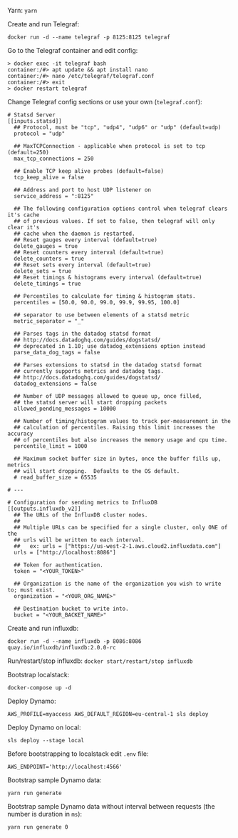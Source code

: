 Yarn: `yarn`

Create and run Telegraf:

```
docker run -d --name telegraf -p 8125:8125 telegraf
```

Go to the Telegraf container and edit config:

```
> docker exec -it telegraf bash
container:/#> apt update && apt install nano
container:/#> nano /etc/telegraf/telegraf.conf
container:/#> exit
> docker restart telegraf
```

Change Telegraf config sections or use your own (`telegraf.conf`):

```
# Statsd Server
[[inputs.statsd]]
  ## Protocol, must be "tcp", "udp4", "udp6" or "udp" (default=udp)
  protocol = "udp"

  ## MaxTCPConnection - applicable when protocol is set to tcp (default=250)
  max_tcp_connections = 250

  ## Enable TCP keep alive probes (default=false)
  tcp_keep_alive = false

  ## Address and port to host UDP listener on
  service_address = ":8125"

  ## The following configuration options control when telegraf clears it's cache
  ## of previous values. If set to false, then telegraf will only clear it's
  ## cache when the daemon is restarted.
  ## Reset gauges every interval (default=true)
  delete_gauges = true
  ## Reset counters every interval (default=true)
  delete_counters = true
  ## Reset sets every interval (default=true)
  delete_sets = true
  ## Reset timings & histograms every interval (default=true)
  delete_timings = true

  ## Percentiles to calculate for timing & histogram stats.
  percentiles = [50.0, 90.0, 99.0, 99.9, 99.95, 100.0]

  ## separator to use between elements of a statsd metric
  metric_separator = "_"

  ## Parses tags in the datadog statsd format
  ## http://docs.datadoghq.com/guides/dogstatsd/
  ## deprecated in 1.10; use datadog_extensions option instead
  parse_data_dog_tags = false

  ## Parses extensions to statsd in the datadog statsd format
  ## currently supports metrics and datadog tags.
  ## http://docs.datadoghq.com/guides/dogstatsd/
  datadog_extensions = false

  ## Number of UDP messages allowed to queue up, once filled,
  ## the statsd server will start dropping packets
  allowed_pending_messages = 10000

  ## Number of timing/histogram values to track per-measurement in the
  ## calculation of percentiles. Raising this limit increases the accuracy
  ## of percentiles but also increases the memory usage and cpu time.
  percentile_limit = 1000

  ## Maximum socket buffer size in bytes, once the buffer fills up, metrics
  ## will start dropping.  Defaults to the OS default.
  # read_buffer_size = 65535

# ---

# Configuration for sending metrics to InfluxDB
[[outputs.influxdb_v2]]
  ## The URLs of the InfluxDB cluster nodes.
  ##
  ## Multiple URLs can be specified for a single cluster, only ONE of the
  ## urls will be written to each interval.
  ##   ex: urls = ["https://us-west-2-1.aws.cloud2.influxdata.com"]
  urls = ["http://localhost:8086"]

  ## Token for authentication.
  token = "<YOUR_TOKEN>"

  ## Organization is the name of the organization you wish to write to; must exist.
  organization = "<YOUR_ORG_NAME>"

  ## Destination bucket to write into.
  bucket = "<YOUR_BACKET_NAME>"
```

Create and run influxdb:

```
docker run -d --name influxdb -p 8086:8086 quay.io/influxdb/influxdb:2.0.0-rc
```

Run/restart/stop influxdb: `docker start/restart/stop influxdb`

Bootstrap localstack:

```
docker-compose up -d
```

Deploy Dynamo:

```
AWS_PROFILE=myaccess AWS_DEFAULT_REGION=eu-central-1 sls deploy
```

Deploy Dynamo on local:

```
sls deploy --stage local
```

Before bootstrapping to localstack edit `.env` file:

```
AWS_ENDPOINT='http://localhost:4566'
```

Bootstrap sample Dynamo data:

```
yarn run generate
```

Bootstrap sample Dynamo data without interval between requests (the number is duration in `ms`):

```
yarn run generate 0
```
